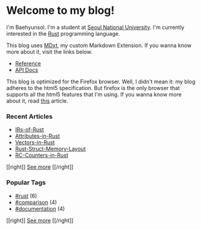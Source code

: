 # Welcome to my blog!

I'm Baehyunsol. I'm a student at [Seoul National University]. I'm currently interested in the [Rust] programming language.

This blog uses [MDxt], my custom Markdown Extension. If you wanna know more about it, visit the links below.

- [Reference]
- [API Docs]

This blog is optimized for the Firefox browser. Well, I didn't mean it: my blog adheres to the html5 specification. But firefox is the only browser that supports all the html5 features that I'm using. If you wanna know more about it, read [this](Browser-Compatibility.html) article.

[Seoul National University]: https://www.snu.ac.kr/
[MDxt]: https://github.com/baehyunsol/MDxt
[Reference]: MDxt-Reference.html
[API Docs]: https://docs.rs/mdxt/latest/mdxt/
[Rust]: https://www.rust-lang.org/

### Recent Articles


- [IRs-of-Rust](IRs-of-Rust.html)
- [Attributes-in-Rust](Attributes-in-Rust.html)
- [Vectors-in-Rust](Vectors-in-Rust.html)
- [Rust-Struct-Memory-Layout](Rust-Struct-Memory-Layout.html)
- [RC-Counters-in-Rust](RC-Counters-in-Rust.html)

[[right]]
[See more](Articles.html)
[[/right]]

### Popular Tags


- [#rust](tag-rust.html) (6)
- [#comparison](tag-comparison.html) (4)
- [#documentation](tag-documentation.html) (4)

[[right]]
[See more](Tags.html)
[[/right]]